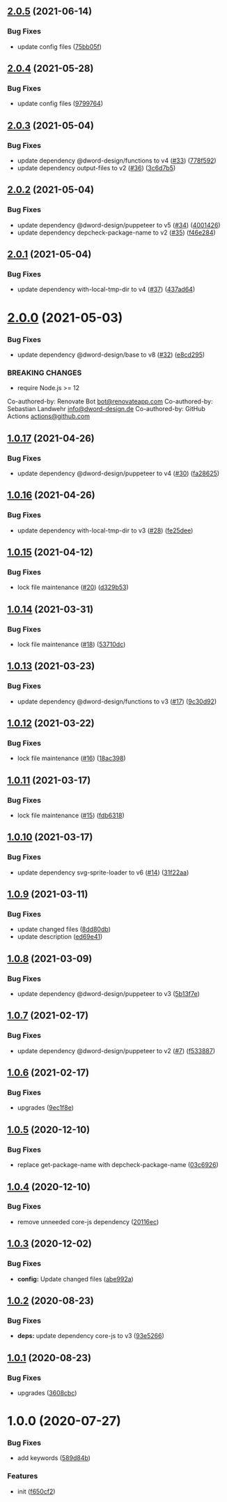 ## [2.0.5](https://github.com/dword-design/nuxt-svg-sprite-loader/compare/v2.0.4...v2.0.5) (2021-06-14)


### Bug Fixes

* update config files ([75bb05f](https://github.com/dword-design/nuxt-svg-sprite-loader/commit/75bb05fa44b7db15137a1596a5583fce7a9ff750))

## [2.0.4](https://github.com/dword-design/nuxt-svg-sprite-loader/compare/v2.0.3...v2.0.4) (2021-05-28)


### Bug Fixes

* update config files ([9799764](https://github.com/dword-design/nuxt-svg-sprite-loader/commit/9799764948a50650ea2d40ff2f213ddd6bdc622f))

## [2.0.3](https://github.com/dword-design/nuxt-svg-sprite-loader/compare/v2.0.2...v2.0.3) (2021-05-04)


### Bug Fixes

* update dependency @dword-design/functions to v4 ([#33](https://github.com/dword-design/nuxt-svg-sprite-loader/issues/33)) ([778f592](https://github.com/dword-design/nuxt-svg-sprite-loader/commit/778f59247d6de4772a797329d09bdce8897e7c8b))
* update dependency output-files to v2 ([#36](https://github.com/dword-design/nuxt-svg-sprite-loader/issues/36)) ([3c6d7b5](https://github.com/dword-design/nuxt-svg-sprite-loader/commit/3c6d7b5cae12bf60e140ee5f99e279f4bace2ea2))

## [2.0.2](https://github.com/dword-design/nuxt-svg-sprite-loader/compare/v2.0.1...v2.0.2) (2021-05-04)


### Bug Fixes

* update dependency @dword-design/puppeteer to v5 ([#34](https://github.com/dword-design/nuxt-svg-sprite-loader/issues/34)) ([4001426](https://github.com/dword-design/nuxt-svg-sprite-loader/commit/4001426a181376e2dca1856d9e528f2f3e799f6d))
* update dependency depcheck-package-name to v2 ([#35](https://github.com/dword-design/nuxt-svg-sprite-loader/issues/35)) ([f46e284](https://github.com/dword-design/nuxt-svg-sprite-loader/commit/f46e284c8cc7134760ee770fe3fdb8cc38d39906))

## [2.0.1](https://github.com/dword-design/nuxt-svg-sprite-loader/compare/v2.0.0...v2.0.1) (2021-05-04)


### Bug Fixes

* update dependency with-local-tmp-dir to v4 ([#37](https://github.com/dword-design/nuxt-svg-sprite-loader/issues/37)) ([437ad64](https://github.com/dword-design/nuxt-svg-sprite-loader/commit/437ad64136e160ddcc2e94dc0408afca0531b4b7))

# [2.0.0](https://github.com/dword-design/nuxt-svg-sprite-loader/compare/v1.0.17...v2.0.0) (2021-05-03)


### Bug Fixes

* update dependency @dword-design/base to v8 ([#32](https://github.com/dword-design/nuxt-svg-sprite-loader/issues/32)) ([e8cd295](https://github.com/dword-design/nuxt-svg-sprite-loader/commit/e8cd2950692eea40107846fa051dae3f4901acb8))


### BREAKING CHANGES

* require Node.js >= 12

Co-authored-by: Renovate Bot <bot@renovateapp.com>
Co-authored-by: Sebastian Landwehr <info@dword-design.de>
Co-authored-by: GitHub Actions <actions@github.com>

## [1.0.17](https://github.com/dword-design/nuxt-svg-sprite-loader/compare/v1.0.16...v1.0.17) (2021-04-26)


### Bug Fixes

* update dependency @dword-design/puppeteer to v4 ([#30](https://github.com/dword-design/nuxt-svg-sprite-loader/issues/30)) ([fa28625](https://github.com/dword-design/nuxt-svg-sprite-loader/commit/fa2862573f244fcfcf6f4141cdf85c89d9016fe9))

## [1.0.16](https://github.com/dword-design/nuxt-svg-sprite-loader/compare/v1.0.15...v1.0.16) (2021-04-26)


### Bug Fixes

* update dependency with-local-tmp-dir to v3 ([#28](https://github.com/dword-design/nuxt-svg-sprite-loader/issues/28)) ([fe25dee](https://github.com/dword-design/nuxt-svg-sprite-loader/commit/fe25dee24dda33ae3c44b47cfcd7e1a1ce0b7e05))

## [1.0.15](https://github.com/dword-design/nuxt-svg-sprite-loader/compare/v1.0.14...v1.0.15) (2021-04-12)


### Bug Fixes

* lock file maintenance ([#20](https://github.com/dword-design/nuxt-svg-sprite-loader/issues/20)) ([d329b53](https://github.com/dword-design/nuxt-svg-sprite-loader/commit/d329b5391c3f08160c1e044bf98a4a78277a3f2e))

## [1.0.14](https://github.com/dword-design/nuxt-svg-sprite-loader/compare/v1.0.13...v1.0.14) (2021-03-31)


### Bug Fixes

* lock file maintenance ([#18](https://github.com/dword-design/nuxt-svg-sprite-loader/issues/18)) ([53710dc](https://github.com/dword-design/nuxt-svg-sprite-loader/commit/53710dc79f554cb03ba3042504bb6b5e20cb2923))

## [1.0.13](https://github.com/dword-design/nuxt-svg-sprite-loader/compare/v1.0.12...v1.0.13) (2021-03-23)


### Bug Fixes

* update dependency @dword-design/functions to v3 ([#17](https://github.com/dword-design/nuxt-svg-sprite-loader/issues/17)) ([9c30d92](https://github.com/dword-design/nuxt-svg-sprite-loader/commit/9c30d92fc796b4c86311037f2590a5e282b26179))

## [1.0.12](https://github.com/dword-design/nuxt-svg-sprite-loader/compare/v1.0.11...v1.0.12) (2021-03-22)


### Bug Fixes

* lock file maintenance ([#16](https://github.com/dword-design/nuxt-svg-sprite-loader/issues/16)) ([18ac398](https://github.com/dword-design/nuxt-svg-sprite-loader/commit/18ac3989d9f8fd8fb729c5f0257374d372deae97))

## [1.0.11](https://github.com/dword-design/nuxt-svg-sprite-loader/compare/v1.0.10...v1.0.11) (2021-03-17)


### Bug Fixes

* lock file maintenance ([#15](https://github.com/dword-design/nuxt-svg-sprite-loader/issues/15)) ([fdb6318](https://github.com/dword-design/nuxt-svg-sprite-loader/commit/fdb63184887ba185785955ed51835168a6ffb7da))

## [1.0.10](https://github.com/dword-design/nuxt-svg-sprite-loader/compare/v1.0.9...v1.0.10) (2021-03-17)


### Bug Fixes

* update dependency svg-sprite-loader to v6 ([#14](https://github.com/dword-design/nuxt-svg-sprite-loader/issues/14)) ([31f22aa](https://github.com/dword-design/nuxt-svg-sprite-loader/commit/31f22aaf67a2789d000c47f555599fb270755a90))

## [1.0.9](https://github.com/dword-design/nuxt-svg-sprite-loader/compare/v1.0.8...v1.0.9) (2021-03-11)


### Bug Fixes

* update changed files ([8dd80db](https://github.com/dword-design/nuxt-svg-sprite-loader/commit/8dd80db7b9e42e26438b88d71c705128625ebf3b))
* update description ([ed69e41](https://github.com/dword-design/nuxt-svg-sprite-loader/commit/ed69e4179d4a564de6baf603f2f4d55738545ee3))

## [1.0.8](https://github.com/dword-design/nuxt-svg-sprite-loader/compare/v1.0.7...v1.0.8) (2021-03-09)


### Bug Fixes

* update dependency @dword-design/puppeteer to v3 ([5b13f7e](https://github.com/dword-design/nuxt-svg-sprite-loader/commit/5b13f7ecc33d594c31b0a8622a2c1a13954b75cd))

## [1.0.7](https://github.com/dword-design/nuxt-svg-sprite-loader/compare/v1.0.6...v1.0.7) (2021-02-17)


### Bug Fixes

* update dependency @dword-design/puppeteer to v2 ([#7](https://github.com/dword-design/nuxt-svg-sprite-loader/issues/7)) ([f533887](https://github.com/dword-design/nuxt-svg-sprite-loader/commit/f5338874aaa49096faac30f090e1b22a1d0d7264))

## [1.0.6](https://github.com/dword-design/nuxt-svg-sprite-loader/compare/v1.0.5...v1.0.6) (2021-02-17)


### Bug Fixes

* upgrades ([9ec1f8e](https://github.com/dword-design/nuxt-svg-sprite-loader/commit/9ec1f8e47362fc419ad8dc59bfb97da736d637d8))

## [1.0.5](https://github.com/dword-design/nuxt-svg-sprite-loader/compare/v1.0.4...v1.0.5) (2020-12-10)


### Bug Fixes

* replace get-package-name with depcheck-package-name ([03c6926](https://github.com/dword-design/nuxt-svg-sprite-loader/commit/03c692698fce49af55213f28a246e733970ce313))

## [1.0.4](https://github.com/dword-design/nuxt-svg-sprite-loader/compare/v1.0.3...v1.0.4) (2020-12-10)


### Bug Fixes

* remove unneeded core-js dependency ([20116ec](https://github.com/dword-design/nuxt-svg-sprite-loader/commit/20116ec84c46a25bb9ca268f43f66c7789b324ed))

## [1.0.3](https://github.com/dword-design/nuxt-svg-sprite-loader/compare/v1.0.2...v1.0.3) (2020-12-02)


### Bug Fixes

* **config:** Update changed files ([abe992a](https://github.com/dword-design/nuxt-svg-sprite-loader/commit/abe992a7814568dcd6aa076c27753912e0c43820))

## [1.0.2](https://github.com/dword-design/nuxt-svg-sprite-loader/compare/v1.0.1...v1.0.2) (2020-08-23)


### Bug Fixes

* **deps:** update dependency core-js to v3 ([93e5266](https://github.com/dword-design/nuxt-svg-sprite-loader/commit/93e526692bd6255b4eb43f6ba3b1f32dd7628ebc))

## [1.0.1](https://github.com/dword-design/nuxt-svg-sprite-loader/compare/v1.0.0...v1.0.1) (2020-08-23)


### Bug Fixes

* upgrades ([3608cbc](https://github.com/dword-design/nuxt-svg-sprite-loader/commit/3608cbcd10222f8bdf55b8e0574e9dcb9f6bbbf4))

# 1.0.0 (2020-07-27)


### Bug Fixes

* add keywords ([589d84b](https://github.com/dword-design/nuxt-svg-sprite-loader/commit/589d84b67f2b233c47422ee48cecaf1694853691))


### Features

* init ([f650cf2](https://github.com/dword-design/nuxt-svg-sprite-loader/commit/f650cf2ff4dc36591a52bde486361c7b343b23b3))
